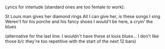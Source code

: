 Lyrics for interlude (standard ones are too female to work):

St Louis man gives her diamond rings
All I can give her, is these songs I sing
Weren't for his porche and his fancy shoes
I would't be here, a cryin' the blues


(alternative for the last line: I wouldn't have these st louis blues... I
don't like those b/c they're too repetitive with the start of the next
12 bars)
